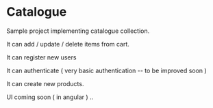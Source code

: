 # Catalogue


Sample project implementing catalogue collection.


It can add / update / delete items from cart.

It can register new users

It can authenticate ( very basic authentication -- to be improved soon )

It can create new products.


UI coming soon ( in angular ) ..
